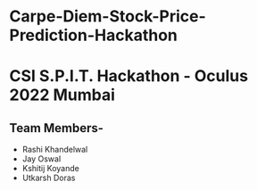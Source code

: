 # Carpe-Diem-Stock-Price-Prediction-Hackathon
# CSI S.P.I.T. Hackathon - Oculus 2022 Mumbai

## Team Members-
- Rashi Khandelwal
- Jay Oswal
- Kshitij Koyande
- Utkarsh Doras
